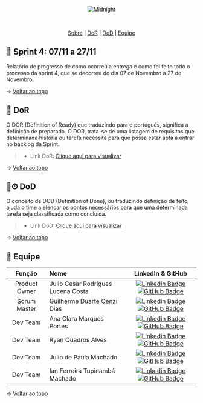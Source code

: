 <div align="center">
    
![Midnight](https://user-images.githubusercontent.com/79495727/186236948-b6e259f5-b2ba-44c6-844c-ffe2eb2b0fbf.png)
</div>
<br id="topo">
<p align="center">
    <a href="#sobre">Sobre</a>  |  
    <a href="#DoR">DoR</a>  |  
    <a href="#DoD">DoD</a>  |  
    <a href="#equipe">Equipe</a>
</p>
   
<span id="sobre">

## :bookmark_tabs: Sprint 4: 07/11 a 27/11
Relatório de progresso de como ocorreu a entrega e como foi feito todo o processo da sprint 4, que se decorreu do dia 07 de Novembro a 27 de Novembro.

    
→ [Voltar ao topo](#topo)
    
<span id="DoR">

## 📝 DoR
    
O DOR (Definition of Ready) que traduzindo para o português, significa a definição de preparado.  O DOR, trata-se de uma listagem de requisitos que determinada história ou tarefa necessita para que possa estar apta a entrar no backlog da Sprint. 
    
> - Link DoR: [Clique aqui para visualizar](https://github.com/MidNight-Tecnology/API-MidAll-2022.2/blob/Sprint-4/DoR.md)

</div>
  
→ [Voltar ao topo](#topo)

<span id="DoD">

## 📝⏱ DoD
O conceito de DOD (Definition of Done), ou traduzindo definição de feito, ajuda o time a elencar os pontos necessários para que uma determinada tarefa seja classificada como concluída.
    
> - Link DoD: [Clique aqui para visualizar](https://github.com/MidNight-Tecnology/API-MidAll-2022.2/blob/Sprint-4/DoD.md)

</div>
  
→ [Voltar ao topo](#topo)


<span id="equipe">

## :busts_in_silhouette: Equipe

|    Função     | Nome                                  |                                                                                                                                                      LinkedIn & GitHub                                                                                                                                                      |
| :-----------: | :------------------------------------ | :-------------------------------------------------------------------------------------------------------------------------------------------------------------------------------------------------------------------------------------------------------------------------------------------------------------------------: |
| Product Owner | Julio Cesar Rodrigues Lucena Costa           |     [![Linkedin Badge](https://img.shields.io/badge/Linkedin-blue?style=flat-square&logo=Linkedin&logoColor=white)](https://www.linkedin.com/in/julio-lucena-2001) [![GitHub Badge](https://img.shields.io/badge/GitHub-111217?style=flat-square&logo=github&logoColor=white)](https://github.com/JulioL2001)              |
| Scrum Master  | Guilherme Duarte Cenzi Dias |      [![Linkedin Badge](https://img.shields.io/badge/Linkedin-blue?style=flat-square&logo=Linkedin&logoColor=white)](https://www.linkedin.com/in/guilherme-duarte-cenzi-dias-9737621b6) [![GitHub Badge](https://img.shields.io/badge/GitHub-111217?style=flat-square&logo=github&logoColor=white)](https://github.com/Guilhermedcdias)     |
|   Dev Team    | Ana Clara Marques Portes               |         [![Linkedin Badge](https://img.shields.io/badge/Linkedin-blue?style=flat-square&logo=Linkedin&logoColor=white)]() [![GitHub Badge](https://img.shields.io/badge/GitHub-111217?style=flat-square&logo=github&logoColor=white)](https://github.com/AnaMarks)        |
|   Dev Team    | Ryan Quadros Alves                 |   [![Linkedin Badge](https://img.shields.io/badge/Linkedin-blue?style=flat-square&logo=Linkedin&logoColor=white)](https://www.linkedin.com/in/ryan-alves-661ba823b) [![GitHub Badge](https://img.shields.io/badge/GitHub-111217?style=flat-square&logo=github&logoColor=white)](https://github.com/XLryan246)   |
|   Dev Team    | Julio de Paula Machado       |           [![Linkedin Badge](https://img.shields.io/badge/Linkedin-blue?style=flat-square&logo=Linkedin&logoColor=white)]() [![GitHub Badge](https://img.shields.io/badge/GitHub-111217?style=flat-square&logo=github&logoColor=white)](https://github.com/JulioPm142)          |
|   Dev Team    | Ian Ferreira Tupinambá Machado       |        [![Linkedin Badge](https://img.shields.io/badge/Linkedin-blue?style=flat-square&logo=Linkedin&logoColor=white)](https://www.linkedin.com/in/itupii) [![GitHub Badge](https://img.shields.io/badge/GitHub-111217?style=flat-square&logo=github&logoColor=white)](https://github.com/itupii)            |


→ [Voltar ao topo](#topo)
